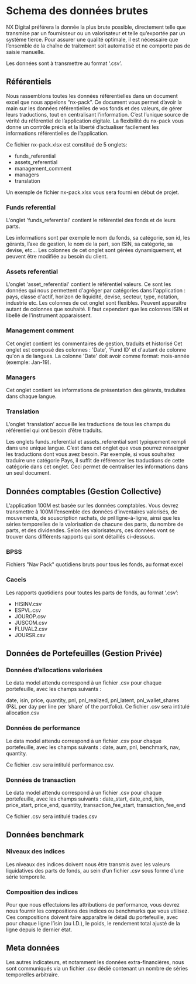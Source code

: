 # Schema des données brutes

NX Digital préférera la donnée la plus brute possible, directement telle que transmise par un fournisseur ou un valorisateur et telle qu’exportée par un système tierce.
Pour assurer une qualité optimale, il est nécessaire que l’ensemble de la chaîne de traitement soit automatisé et ne comporte pas de saisie manuelle.

Les données sont à transmettre au format ‘.csv’.

## Référentiels

Nous rassemblons toutes les données référentielles dans un document excel que nous appelons “nx-pack”. Ce document vous permet d’avoir la main sur les données référentielles de vos fonds et des valeurs, de gérer leurs traductions, tout en centralisant l’information. C’est l’unique source de vérité du référentiel de l’application digitale. La flexibilité du nx-pack vous donne un contrôle précis et la liberté d’actualiser facilement les informations référentielles de l’application.

Ce fichier nx-pack.xlsx est constitué de 5 onglets:
- funds_referential
- assets_referential
- management_comment
- managers
- translation

Un exemple de fichier nx-pack.xlsx vous sera fourni en début de projet.

### Funds referential

L'onglet 'funds_referential' contient le référentiel des fonds et de leurs parts.

Les informations sont par exemple le nom du fonds, sa catégorie, son id, les gérants, l’axe de gestion, le nom de la part, son ISIN, sa catégorie, sa devise, etc…
Les colonnes de cet onglet sont gérées dynamiquement, et peuvent être modifiée au besoin du client.

### Assets referential


L’onglet 'asset_referential' contient le référentiel valeurs. Ce sont les données qui nous permettent d'agréger par catégories dans l'application : pays, classe d'actif, horizon de liquidité, devise, secteur, type, notation, industrie etc.
Les colonnes de cet onglet sont flexibles. Peuvent apparaître autant de colonnes que souhaité. Il faut cependant que les colonnes ISIN et libellé de l'instrument apparaissent.

### Management comment

Cet onglet contient les commentaires de gestion, traduits et historisé
Cet onglet est composé des colonnes : 'Date', 'Fund ID' et d'autant de colonne qu'on a de langues. La colonne 'Date' doit avoir comme format: mois-année (exemple: Jan-19).

### Managers

Cet onglet contient les informations de présentation des gérants, traduites dans chaque langue.

### Translation

L’onglet ‘translation’ accueille les traductions de tous les champs du référentiel qui ont besoin d’être traduits.

Les onglets funds_referential et assets_referential sont typiquement rempli dans une unique langue. C’est dans cet onglet que vous pourrez renseigner les traductions dont vous avez besoin.
Par exemple, si vous souhaitez traduire une catégorie Pays, il suffit de référencer les traductions de cette catégorie dans cet onglet. Ceci permet de centraliser les informations dans un seul document.


## Données comptables (Gestion Collective)
L’application 100M est basée sur les données comptables. Vous devrez transmettre à 100M l’ensemble des données d’inventaires valorisés, de mouvements, de souscription rachats, de pnl ligne-à-ligne, ainsi que les séries temporelles de la valorisation de chacune des parts, du nombre de parts, et des dividendes. Selon les valorisateurs, ces données vont se trouver dans différents rapports qui sont détaillés ci-dessous.

### BPSS
Fichiers "Nav Pack" quotidiens bruts pour tous les fonds, au format excel
### Caceis
Les rapports quotidiens pour toutes les parts de fonds, au format ‘.csv’:
- HISINV.csv
- ESPVL.csv
- JOUROP.csv
- JUSCOM.csv
- FLUVAL2.csv
- JOURSR.csv

## Données de Portefeuilles (Gestion Privée)

### Données d’allocations valorisées
Le data model attendu correspond à un fichier .csv pour chaque portefeuille, avec les champs suivants :

date, isin, price, quantity, pnl, pnl_realized, pnl_latent, pnl_wallet_shares (P&L per day per line per ‘share’ of the portfolio).
Ce fichier .csv sera intitulé allocation.csv

### Données de performance
Le data model attendu correspond à un fichier .csv pour chaque portefeuille, avec les champs suivants : date, aum, pnl, benchmark, nav, quantity.

Ce fichier .csv sera intitulé performance.csv.

### Données de transaction
Le data model attendu correspond à un fichier .csv pour chaque portefeuille, avec les champs suivants : date_start, date_end, isin, price_start, price_end, quantity, transaction_fee_start, transaction_fee_end

Ce fichier .csv sera intitulé trades.csv

## Données benchmark

### Niveaux des indices
Les niveaux des indices doivent nous être transmis avec les valeurs liquidatives des parts de fonds, au sein d’un fichier .csv sous forme d’une série temporelle.

### Composition des indices
Pour que nous effectuions les attributions de performance, vous devrez nous fournir les compositions des indices ou benchmarks que vous utilisez. Ces compositions doivent faire apparaître le détail du portefeuille, avec pour chaque ligne l’isin (ou I.D.), le poids, le rendement total ajusté de la ligne depuis le dernier état.

## Meta données
Les autres indicateurs, et notamment les données extra-financières, nous sont communiqués via un fichier .csv dédié contenant un nombre de séries temporelles arbitraire.
